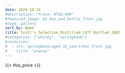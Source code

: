 ```yaml
---
date: 2024-10-31
#description: "Price: NT$6,000"
#featured_image: 01_box_and_bottle_front.jpg
#type: gallery
sort_by: Name
title: Scott's Selection Distilled 1977 Bottled 2007
#categories: ["whisky", "springbank"]
#resources:
#  - src: springbank/aged_32_years/box_front.jpg
#    title: "anyway"
---
```

{{< this_price >}}
